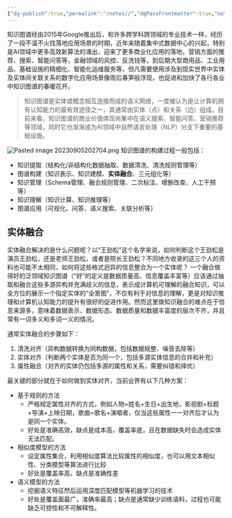 ```yaml
---
{"dg-publish":true,"permalink":"/notes//","dgPassFrontmatter":true,"noteIcon":""}
---
```


知识图谱经由2015年Google推出后，和许多跨学科跨领域的专业技术一样，经历了一段不温不火找落地应用场景的时期，近年来随着集中式数据中心的兴起，特别是AI领域中更多高效新算法的涌出，迎来了更多商业化应用的落地，营销方面的推荐、搜索、智能问答等，金融领域的风控、反洗钱等，到后期大型商用品、工业用品、基础设施的精细化、智能化运维服务等，但凡需要使用涉及到现实世界中实体及实体间关联关系的数字化应用场景像雨后春笋般浮现，也促进和加快了各行各业中知识图谱的春暖花开。

> 知识图谱是实体或概念相互连接而成的语义网络，一度被认为是让计算机拥有认知能力的最有效途径之一，其通常由实体（点）和关系（边）组成。目前来看，知识图谱的商业价值体现尚集中在语义搜索、智能问答、营销推荐等领域，同时它也渐渐成为AI领域中自然语言处理（NLP）分支下重要的基础设施。

![Pasted image 20230905202704.png](/img/user/Pasted%20image%2020230905202704.png)
知识图谱的构建过程一般包括：
+ 知识提取（结构化/非结构化数据抽取、数据清洗、清洗规则管理等）
+ 图谱构建（知识表示、知识建模、**实体融合**、三元组化等）
+ 知识管理（Schema管理、融合规则管理、二次标注、增删改查、人工干预等）
+ 知识理解（知识计算、知识推理等）
+ 图谱应用（可视化、问答、语义搜索、关联分析等）


## 实体融合

实体融合解决的是什么问题呢？以“王劲松”这个名字来说，如何判断这个王劲松是演员王劲松，还是老师王劲松，或者是院长王劲松？不同地方收录的这三个人的资料也可能不太相同，如何将这些格式迥异的信息整合为一个实体呢？
一个融合做得好的泛领域知识图谱（“好”的定义是数据质量高、信息覆盖丰富等）应该通过抽取和融合这些多源异构并充满歧义的信息，表示成计算机可理解的融合知识，可以全方位的展示一个指定实体的“全景图”，不仅有利于对信息的理解，更是对知识推理和计算机认知能力的提升有很好的促进作用。然而这里做知识融合的难点在于信息来源多，意味着数据表示、数据形态、数据质量和数据丰富度的层次不齐，并且常有一词多义和多词一义的情况。

通常实体融合的步骤如下：
1. 清洗对齐（异构数据转换为同构数据，包括数据规整、噪音去除等）
2. 实体对齐（判断两个实体是否为同一个，包括多源实体信息的合并和补充）
3. 属性融合（对齐的实体仍包括多源的属性和关系，需要纠错和择优）


最关键的部分就在于如何做到实体对齐，当前业界有以下几种方案：
+ 基于规则的方法
	+ 严格规定属性对齐的方式，例如人物=姓名+生日+出生地，影视剧=标题+导演+上映日期，歌曲=歌名+演唱者，仅当这些属性一一对齐后才认为是同一个实体。
	+ 好处是准确高效，缺点是成本高，覆盖率底，且在数据缺失时会造成实体无法匹配。
+ 相似度模型的方法
	+ 设定属性集合，利用相似度算法比较属性的相似度，也可以用文本相似性、分类模型等算法进行比较
	+ 好处是覆盖率高，缺点是准确性差
+ 语义模型的方法
	+ 挖掘语义特征然后运用深度匹配模型等机器学习的技术
	+ 好处是覆盖面最广，准确率最高；缺点是通常缺少训练语料，过程也可能缺乏可控性和不可解释性。

